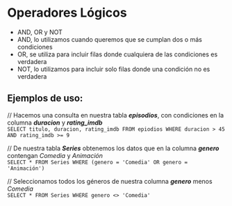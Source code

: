 # Operadores Lógicos

- AND, OR y NOT
- AND, lo utilizamos cuando queremos que se cumplan dos o más condiciones
- OR, se utiliza para incluir filas donde cualquiera de las condiciones es verdadera
- NOT, lo utilizamos para incluir solo filas donde una condición no es verdadera

## Ejemplos de uso:

// Hacemos una consulta en nuestra tabla _**episodios**_, con condiciones en la columna _**duracion**_ y _**rating_imdb**_  
`SELECT titulo, duracion, rating_imdb FROM epiodios WHERE duracion > 45 AND rating_imdb >= 9`

// De nuestra tabla _**Series**_ obtenemos los datos que en la columna _**genero**_ contengan _Comedia_ y _Animación_  
`SELECT * FROM Series WHERE (genero = 'Comedia' OR genero = 'Animación')`

// Seleccionamos todos los géneros de nuestra columna _**genero**_ menos _Comedia_  
`SELECT * FROM Series WHERE genero <> 'Comedia'`
